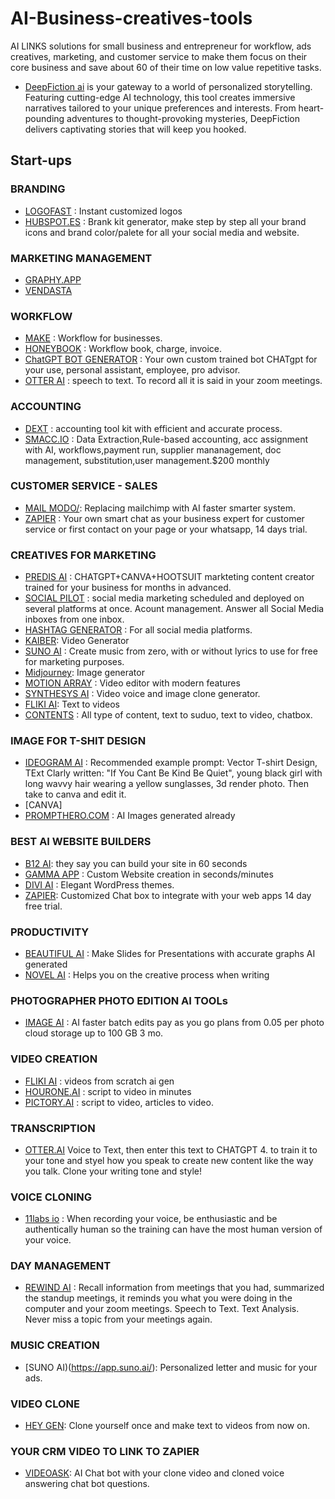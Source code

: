 # AI-Business-creatives-tools 
AI LINKS solutions for small business and entrepreneur for workflow, ads creatives, marketing, and customer service to make them focus on their core business and save about 60 of their time on low value repetitive tasks. 
- [DeepFiction ai]( https://www.deepfiction.ai/?via=easywithai) is your gateway to a world of personalized storytelling. Featuring cutting-edge AI technology, this tool creates immersive narratives tailored to your unique preferences and interests. From heart-pounding adventures to thought-provoking mysteries, DeepFiction delivers captivating stories that will keep you hooked.


## Start-ups
### BRANDING
- [LOGOFAST](https://shipfa.st/tools/logo-fast) : Instant customized logos
- [HUBSPOT.ES](https://www.hubspot.es/brand-kit-generator) : Brank kit generator, make step by step all your brand icons and brand color/palete for all your social media and website.

### MARKETING MANAGEMENT
- [GRAPHY.APP](https://graphy.app/)
- [VENDASTA](https://www.vendasta.com/home)
  
  
### WORKFLOW
- [MAKE](https://www.make.com/en?utm_campaign=gg-dg-nam-demandgen-search-brand&utm_source=google&utm_medium=cpc&utm_content=make&utm_term=make&gad_source=1&gclid=CjwKCAiAk9itBhASEiwA1my_6_Q6JH4KHhrUfr2VtRaobJlKHw3g6fSWTPXyglBZMhGvBt7Pju4tshoCeTMQAvD_BwE) : Workflow for businesses. 
- [HONEYBOOK](https://www.honeybook.com/getstarted?utm_source=google&utm_campaign=856275320&utm_medium=cpc&utm_content=e&utm_term=honeybook&placement=47188924001&device=c&gclsrc=aw.ds&gad_source=1&gclid=CjwKCAiAk9itBhASEiwA1my_6-QDmnmfWXDo6WqubT_uUXW6t4TUICZWYJdeTl-8RJEv9OYiKXkZzBoCh4YQAvD_BwE) : Workflow book, charge, invoice.
- [ChatGPT BOT GENERATOR](https://sendbird.com/products/chatgpt-integration?utm_medium=paid-search&utm_source=google&utm_content=top-converters&utm_campaign=2023-q3-paid-search-google-top-converters&_bt=676750257574&_bk=ai%20chatbot%20builder&_bm=e&_bn=g&gad_source=1&gclid=CjwKCAiAk9itBhASEiwA1my_6ymT7rjqyrislOuP-u2FMKnZksuRGfowZaYq68ENxsz7QP5Za2HPBxoCg1gQAvD_BwE) : Your own custom trained bot CHATgpt for your use, personal assistant, employee, pro advisor.
- [OTTER AI](https://www.otter.ai) : speech to text. To record all it is said in your zoom meetings.

### ACCOUNTING 
- [DEXT](https://www.dext.com) : accounting tool kit with efficient and accurate process.
- [SMACC.IO](https://www.smacc.io) : Data Extraction,Rule-based accounting, acc assignment with AI, workflows,payment run, supplier mananagement, doc management, substitution,user management.$200 monthly

### CUSTOMER SERVICE - SALES 
- [MAIL MODO/](https://www.mailmodo.com/): Replacing mailchimp with AI faster smarter system.
- [ZAPIER](https://zapier.com/ai/chatbot) : Your own smart chat as your business expert for customer service or first contact on your page or your whatsapp, 14 days trial.


### CREATIVES FOR MARKETING
- [PREDIS AI](https://predis.ai/) : CHATGPT+CANVA+HOOTSUIT markteting content creator trained for your business for months in advanced.
- [SOCIAL PILOT](https://www.socialpilot.co/) : social media marketing scheduled and deployed on several platforms at once. Acount management. Answer all Social Media inboxes from one inbox.
- [HASHTAG GENERATOR](https://all-hashtag.com/hashtag-generator.php) : For all social media platforms.
- [KAIBER](https://kaiber.ai/): Video Generator
- [SUNO AI](https://www.suno.ai/) : Create music from zero, with or without lyrics to use for free for marketing purposes.
- [Midjourney](https://www.midjourneyai.ai/): Image generator
- [MOTION ARRAY](https://motionarray.com/?utm_source=google&utm_medium=cpc&utm_campaign=13705712800&utm_content=131044932944&utm_term=motion%20array&keyword=motion%20array&ad=530649732683&matchtype=e&device=c&gad_source=1&gclid=CjwKCAiAk9itBhASEiwA1my_623Z-pF8s27Qto8sRONtPNo7gxLcv3Ehz4O7_51Y_fFc7pBqrkZxjhoCRHIQAvD_BwE) : Video editor with modern features
- [SYNTHESYS AI](https://synthesys.io/?gclid=CjwKCAiAk9itBhASEiwA1my_682oLVgFNjtkpCqC7_8BAsVLVe-M1rMyGhJdzdvmTNs5rw0_VpaG8hoCL50QAvD_BwE) : Video voice and image clone generator. 
- [FLIKI AI](https://fliki.ai): Text to videos
- [CONTENTS](https://www.contents.com) : All type of content, text to suduo, text to video, chatbox. 
### IMAGE FOR T-SHIT DESIGN
- [IDEOGRAM AI](https://ideogram.ai/login) : Recommended example prompt:  Vector T-shirt Design, TExt Clarly written: "If You Cant Be Kind Be Quiet", young black girl with long wavvy hair wearing a yellow sunglasses, 3d render photo.  Then take to canva and edit it.
- [CANVA]
- [PROMPTHERO.COM](https://prompthero.com/users/sign_up) : AI Images generated already


### BEST AI WEBSITE BUILDERS
- [B12 AI](https://b12.io): they say you can build your site in 60 seconds
- [GAMMA APP](https://gamma.app/?lng=en) : Custom Website creation in seconds/minutes
- [DIVI AI](https://elegantthemes.com.ai) : Elegant WordPress themes.
- [ZAPIER](https://zapier.com): Customized Chat box to integrate with your web apps 14 day free trial. 

### PRODUCTIVITY 
- [BEAUTIFUL AI](https://www.beautiful.ai/) : Make Slides for Presentations with accurate graphs AI generated
- [NOVEL AI](https://www.beautiful.ai/) : Helps you on the creative process when writing

### PHOTOGRAPHER PHOTO EDITION AI TOOLs
- [IMAGE AI](https://www.image-ai.com) : AI faster batch edits pay as you go plans  from 0.05 per photo cloud storage up to 100 GB 3 mo.

### VIDEO CREATION
- [FLIKI AI](https//:www.fliki.ai) : videos from scratch ai gen
- [HOURONE.AI](https://www.hourone.ai) : script to video in minutes
- [PICTORY.AI](https://pictory.ai/) : script to video, articles to video. 

### TRANSCRIPTION 
- [OTTER.AI](https://otter.ai/) Voice to Text, then enter this text to CHATGPT 4. to train it to your tone and styel how you speak to create new content like the way you talk. Clone your writing tone and style!

### VOICE CLONING
- [11labs io](https://elevenlabs.io/) : When recording your voice, be enthusiastic and be authentically human so the training can have the most human version of your voice. 

### DAY MANAGEMENT 
- [REWIND AI](https://www.rewind.ai/) : Recall information from meetings that you had, summarized the standup meetings, it reminds you what you were doing in the computer and your zoom meetings. Speech to Text. Text Analysis. Never miss a topic from your meetings again.

### MUSIC CREATION 
- [SUNO AI)(https://app.suno.ai/): Personalized letter and music for your ads.

### VIDEO CLONE 
- [HEY GEN](https://app.heygen.com/home): Clone yourself once and make text to videos from now on.

### YOUR CRM VIDEO TO LINK TO ZAPIER
- [VIDEOASK](https://www.videoask.com/): AI Chat bot with your clone video and cloned voice answering chat bot questions.

